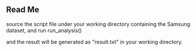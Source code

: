 ## Read Me

source the script file under your working directory containing the Samsung dataset,
and run 
run_analysis()

and the result will be generated as "result.txt" in your working directory.

